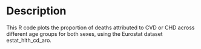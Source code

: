 # Description
This R code plots the proportion of deaths attributed to CVD or CHD across different age groups for both sexes, using the Eurostat dataset estat_hlth_cd_aro.
